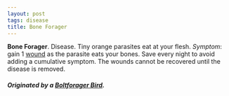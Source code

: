 ```yaml
---
layout: post
tags: disease
title: Bone Forager
---
```


<span class="alchemy">**Bone Forager**. Disease. Tiny orange parasites eat at your flesh. _Symptom_: gain 1 [wound](/2020/11/09/base-rules/) as the parasite eats your bones. Save every night to avoid adding a cumulative symptom. The wounds cannot be recovered until the disease is removed.</span>


##### Originated by a [Boltforager Bird](/monsters/bird-boltforager).
